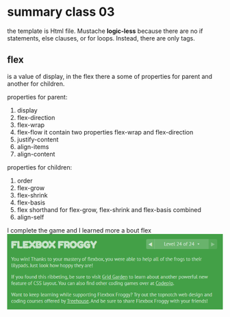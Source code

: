 # summary class 03

the template is Html file. Mustache **logic-less** because there are no if statements, else clauses, or for loops. Instead, there are only tags.

## flex 
is a value of display, in the flex there a some of properties for parent and another for children.

properties for parent:
1. display
2. flex-direction
3. flex-wrap
4. flex-flow it contain two properties flex-wrap and flex-direction
5. justify-content
6. align-items
7. align-content

properties for children:
1. order
2. flex-grow
3. flex-shrink
4. flex-basis
5. flex  shorthand for flex-grow, flex-shrink and flex-basis combined
6. align-self

I complete the game and I learned more a bout flex
![game](./img/frog.png)
